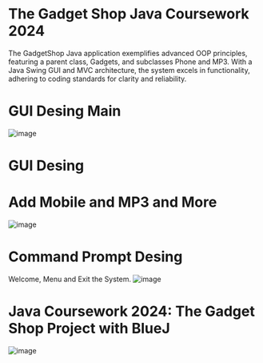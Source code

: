 # The Gadget Shop Java Coursework 2024
The GadgetShop Java application exemplifies advanced OOP principles, featuring a parent class, Gadgets, and subclasses Phone and MP3. With a Java Swing GUI and MVC architecture, the system excels in functionality, adhering to coding standards for clarity and reliability.
# GUI Desing Main 

![image](https://github.com/emiliobs/TheGadgetShopJavaCoursework/assets/3122465/1305c4ef-1027-497e-a4e1-31f36db89687)



##
# GUI Desing
# Add Mobile and MP3 and More
![image](https://github.com/emiliobs/TheGadgetShopJavaCoursework/assets/3122465/359aac9a-c3c3-4664-ba44-80687d4c43b4)





  ##
 # Command Prompt Desing
  Welcome, Menu and Exit the System.
  ![image](https://github.com/emiliobs/TheGadgetShopJavaCoursework/assets/3122465/b8766540-c9df-42d6-941d-978966cf1239)

 # Java Coursework 2024: The Gadget Shop Project with BlueJ
  
![image](https://github.com/emiliobs/TheGadgetShopJavaCoursework/assets/3122465/6376cf1d-b5fe-4395-b0bc-31d15b3b2290)


















